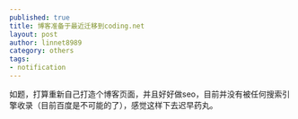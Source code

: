 ```yaml
---
published: true
title: 博客准备于最近迁移到coding.net
layout: post
author: linnet8989
category: others
tags:
- notification
---
```


如题，打算重新自己打造个博客页面，并且好好做seo，目前并没有被任何搜索引擎收录（目前百度是不可能的了），感觉这样下去迟早药丸。
